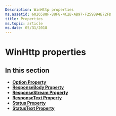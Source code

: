 ```yaml
---
Description: WinHttp properties
ms.assetid: 6026588F-B8F8-4C2B-AB97-F259B94B72FD
title: Properties
ms.topic: article
ms.date: 05/31/2018
---
```


# WinHttp properties

## In this section

-   [**Option Property**](iwinhttprequest-option.md)
-   [**ResponseBody Property**](iwinhttprequest-responsebody.md)
-   [**ResponseStream Property**](iwinhttprequest-responsestream.md)
-   [**ResponseText Property**](iwinhttprequest-responsetext.md)
-   [**Status Property**](iwinhttprequest-status.md)
-   [**StatusText Property**](iwinhttprequest-statustext.md)

 

 



